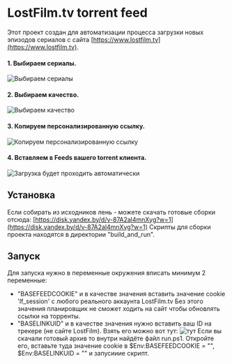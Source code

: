 # LostFilm.tv torrent feed
Этот проект создан для автоматизации процесса загрузки новых эпизодов сериалов с сайта [https://www.lostfilm.tv](https://www.lostfilm.tv).

#### 1. Выбираем сериалы.
![Выбираем сериалы](https://github.com/lAnubisl/LostFilmTorrentsFeed/blob/master/LostFilmMonitoring.Web/wwwroot/images/f0.png?raw=true)
#### 2. Выбираем качество.
![Выбираем качество](https://github.com/lAnubisl/LostFilmTorrentsFeed/blob/master/LostFilmMonitoring.Web/wwwroot/images/f1.png?raw=true)
#### 3. Копируем персонализированную ссылку.
![Копируем персонализированную ссылку](https://github.com/lAnubisl/LostFilmTorrentsFeed/blob/master/LostFilmMonitoring.Web/wwwroot/images/f2.png?raw=true)
#### 4. Вставляем в Feeds вашего torrent клиента.
![Загрузка будет проходить автоматически](https://github.com/lAnubisl/LostFilmTorrentsFeed/blob/master/LostFilmMonitoring.Web/wwwroot/images/f3.png?raw=true)
## Установка
Если собирать из исходников лень - можете скачать готовые сборки отсюда: [https://disk.yandex.by/d/v-87A2al4mnXyg?w=1](https://disk.yandex.by/d/v-87A2al4mnXyg?w=1)
Скрипты для сборки проекта находятся в директории "build_and_run".
## Запуск
Для запуска нужно в переменные окружения вписать минимум 2 переменные:
- "BASEFEEDCOOKIE" и в качестве значения вставить значение cookie 'lf_session' с любого реального аккаунта LostFilm.tv Без этого значения планировщик не сможет ходить на сайт чтобы обновлять ссылки на торренты.
- "BASELINKUID" и в качестве значения нужно вставить ваш ID на трекере (не сайте LostFilm). Взять его можно вот тут: ![тут](https://github.com/lAnubisl/LostFilmTorrentsFeed/blob/master/LostFilmMonitoring.Web/wwwroot/images/tracker_id.png?raw=true)
Если вы скачали готовый архив то внутри найдёте файл run.ps1. Откройте его, вставьте туда значение cookie в $Env:BASEFEEDCOOKIE = "", $Env:BASELINKUID = "" и запусииие скрипт.
